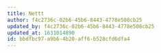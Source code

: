```yaml
---
title: Nettt
author: f4c2736c-02b6-45b6-8443-4778e508cb25
updated_by: f4c2736c-02b6-45b6-8443-4778e508cb25
updated_at: 1631014890
id: bbdfbc97-a9b6-4b20-aff6-b528cfd6dfa4
---
```

